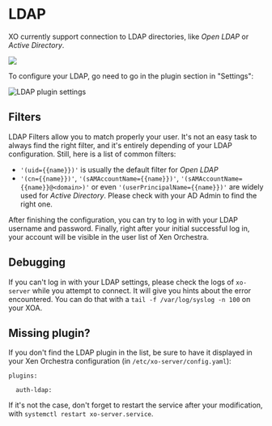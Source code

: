 # LDAP

XO currently support connection to LDAP directories, like *Open LDAP* or *Active Directory*.

![](https://technology.amis.nl/wp-content/uploads/2014/08/LDAP-directory-service.png)

To configure your LDAP, go need to go in the plugin section in "Settings":

![LDAP plugin settings]()

## Filters

LDAP Filters allow you to match properly your user. It's not an easy task to always find the right filter, and it's entirely depending of your LDAP configuration. Still, here is a list of common filters:

* `'(uid={{name}})'` is usually the default filter for *Open LDAP*
* `'(cn={{name}})'`, `'(sAMAccountName={{name}})'`, `'(sAMAccountName={{name}}@<domain>)'` or even `'(userPrincipalName={{name}})'` are widely used for *Active Directory*. Please check with your AD Admin to find the right one.

After finishing the configuration, you can try to log in with your LDAP username and password. Finally, right after your initial successful log in, your account will be visible in the user list of Xen Orchestra.

## Debugging

If you can't log in with your LDAP settings, please check the logs of `xo-server` while you attempt to connect. It will give you hints about the error encountered. You can do that with a `tail -f /var/log/syslog -n 100` on your XOA.

## Missing plugin?

If you don't find the LDAP plugin in the list, be sure to have it displayed in your Xen Orchestra configuration (in `/etc/xo-server/config.yaml`):

```
plugins:

  auth-ldap:
```

If it's not the case, don't forget to restart the service after your modification, with `systemctl restart xo-server.service`.